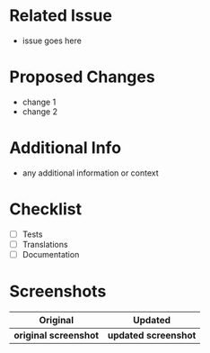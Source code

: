 # Related Issue
- issue goes here

# Proposed Changes
- change 1
- change 2

# Additional Info
- any additional information or context

# Checklist
- [ ] Tests
- [ ] Translations
- [ ] Documentation

# Screenshots

Original            |   Updated
:-------------------------:|:-------------------------:
**original screenshot**    |     **updated screenshot**
